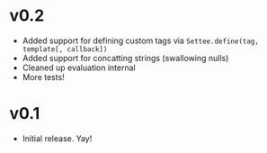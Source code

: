 # v0.2
- Added support for defining custom tags via `Settee.define(tag, template[, callback])`
- Added support for concatting strings (swallowing nulls)
- Cleaned up evaluation internal
- More tests!

# v0.1
- Initial release. Yay!

